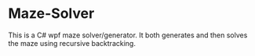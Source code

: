 # Maze-Solver

This is a C# wpf maze solver/generator. It both generates and then solves the maze using recursive backtracking.
